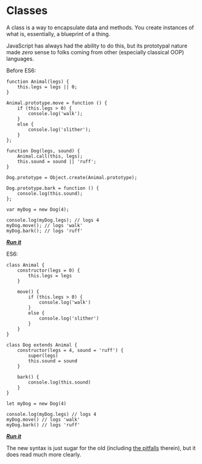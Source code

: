 # Classes

A class is a way to encapsulate data and methods. You create instances of what is, essentially, a blueprint of a thing.

JavaScript has always had the ability to do this, but its prototypal nature made *zero* sense to folks coming from other (especially classical OOP) languages.

Before ES6:

    function Animal(legs) {
        this.legs = legs || 0;
    }

    Animal.prototype.move = function () {
        if (this.legs > 0) {
            console.log('walk');
        }
        else {
            console.log('slither');
        }
    };

    function Dog(legs, sound) {
        Animal.call(this, legs);
        this.sound = sound || 'ruff';
    }

    Dog.prototype = Object.create(Animal.prototype);

    Dog.prototype.bark = function () {
        console.log(this.sound);
    };

    var myDog = new Dog(4);

    console.log(myDog.legs); // logs 4
    myDog.move(); // logs 'walk'
    myDog.bark(); // logs 'ruff'

**_[Run it](https://repl.it/MsJG)_**

ES6:

    class Animal {
        constructor(legs = 0) {
            this.legs = legs
        }

        move() {
            if (this.legs > 0) {
                console.log('walk')
            }
            else {
                console.log('slither')
            }
        }
    }

    class Dog extends Animal {
        constructor(legs = 4, sound = 'ruff') {
            super(legs)
            this.sound = sound
        }

        bark() {
            console.log(this.sound)
        }
    }

    let myDog = new Dog(4)

    console.log(myDog.legs) // logs 4
    myDog.move() // logs 'walk'
    myDog.bark() // logs 'ruff'

**_[Run it](https://repl.it/MsJJ)_**

The new syntax is just sugar for the old (including [the pitfalls](https://www.fusionbox.com/blog/detail/ecmascript-6-classes-potential-pitfalls-for-the-python-programmer/575/) therein), but it does read much more clearly.
